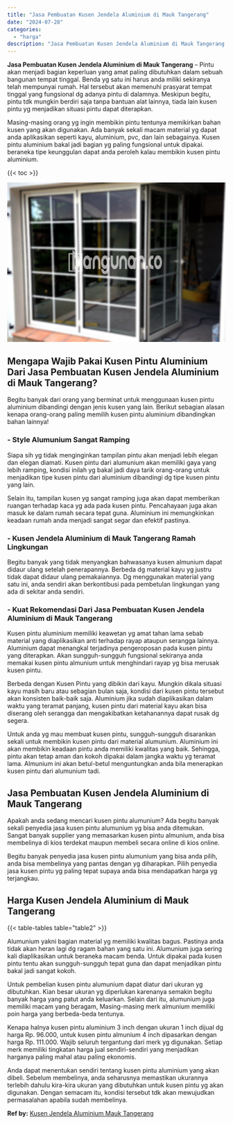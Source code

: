 ```yaml
---
title: "Jasa Pembuatan Kusen Jendela Aluminium di Mauk Tangerang"
date: "2024-07-28"
categories: 
  - "harga"
description: "Jasa Pembuatan Kusen Jendela Aluminium di Mauk Tangerang. Anda dapat menentukan sendiri tentang kusen pintu aluminium yang akan dibeli. Sebelum membelinya, a..."
---
```


**Jasa Pembuatan Kusen Jendela Aluminium di Mauk Tangerang** – Pintu akan menjadi bagian keperluan yang amat paling dibutuhkan dalam sebuah bangunan tempat tinggal. Benda yg satu ini harus anda miliki sekiranya telah mempunyai rumah. Hal tersebut akan memenuhi prasyarat tempat tinggal yang fungsional dg adanya pintu di dalamnya. Meskipun begitu, pintu tdk mungkin berdiri saja tanpa bantuan alat lainnya, tiada lain kusen pintu yg menjadikan situasi pintu dapat diterapkan.

Masing-masing orang yg ingin membikin pintu tentunya memikirkan bahan kusen yang akan digunakan. Ada banyak sekali macam material yg dapat anda aplikasikan seperti kayu, aluminium, pvc, dan lain sebagainya. Kusen pintu aluminium bakal jadi bagian yg paling fungsional untuk dipakai. beraneka tipe keunggulan dapat anda peroleh kalau membikin kusen pintu aluminium.

{{< toc >}}

![Jasa Pembuatan Kusen Jendela Aluminium di Mauk Tangerang](/images/harga-kusen-jendela-alumunium-35.png)

## Mengapa Wajib Pakai Kusen Pintu Aluminium Dari Jasa Pembuatan Kusen Jendela Aluminium di Mauk Tangerang?

Begitu banyak dari orang yang berminat untuk menggunaan kusen pintu aluminium dibandingi dengan jenis kusen yang lain. Berikut sebagian alasan kenapa orang-orang paling memilih kusen pintu aluminium dibandingkan bahan lainnya!

### \- Style Alumunium Sangat Ramping

Siapa sih yg tidak menginginkan tampilan pintu akan menjadi lebih elegan dan elegan diamati. Kusen pintu dari alumunium akan memiliki gaya yang lebih ramping, kondisi inilah yg bakal jadi daya tarik orang-orang untuk menjadikan tipe kusen pintu dari aluminium dibandingi dg tipe kusen pintu yang lain.

Selain itu, tampilan kusen yg sangat ramping juga akan dapat memberikan ruangan terhadap kaca yg ada pada kusen pintu. Pencahayaan juga akan masuk ke dalam rumah secara tepat guna. Aluminium ini memungkinkan keadaan rumah anda menjadi sangat segar dan efektif pastinya.

### \- Kusen Jendela Aluminium di Mauk Tangerang Ramah Lingkungan

Begitu banyak yang tidak menyangkan bahwasanya kusen almunium dapat didaur ulang setelah penerapannya. Berbeda dg material kayu yg justru tidak dapat didaur ulang pemakaiannya. Dg menggunakan material yang satu ini, anda sendiri akan berkontibusi pada pembetulan lingkungan yang ada di sekitar anda sendiri.

### \- Kuat Rekomendasi Dari Jasa Pembuatan Kusen Jendela Aluminium di Mauk Tangerang

Kusen pintu aluminium memiliki keawetan yg amat tahan lama sebab material yang diaplikasikan anti terhadap rayap ataupun serangga lainnya. Aluminium dapat menangkal terjadinya pengeroposan pada kusen pintu yang diterapkan. Akan sungguh-sungguh fungsional sekiranya anda memakai kusen pintu almunium untuk menghindari rayap yg bisa merusak kusen pintu.

Berbeda dengan Kusen Pintu yang dibikin dari kayu. Mungkin dikala situasi kayu masih baru atau sebagian bulan saja, kondisi dari kusen pintu tersebut akan konsisten baik-baik saja. Aluminium jika sudah diaplikasikan dalam waktu yang teramat panjang, kusen pintu dari material kayu akan bisa diserang oleh serangga dan mengakibatkan ketahanannya dapat rusak dg segera.

Untuk anda yg mau membuat kusen pintu, sungguh-sungguh disarankan sekali untuk membikin kusen pintu dari material alumunium. Aluminium ini akan membikin keadaan pintu anda memiliki kwalitas yang baik. Sehingga, pintu akan tetap aman dan kokoh dipakai dalam jangka waktu yg teramat lama. Almunium ini akan betul-betul menguntungkan anda bila menerapkan kusen pintu dari alumunium tadi.

## Jasa Pembuatan Kusen Jendela Aluminium di Mauk Tangerang

Apakah anda sedang mencari kusen pintu alumunium? Ada begitu banyak sekali penyedia jasa kusen pintu alumunium yg bisa anda ditemukan. Sangat banyak supplier yang memasarkan kusen pintu almunium, anda bisa membelinya di kios terdekat maupun membeli secara online di kios online.

Begitu banyak penyedia jasa kusen pintu alumunium yang bisa anda pilih, anda bisa membelinya yang pantas dengan yg diharapkan. Pilih penyedia jasa kusen pintu yg paling tepat supaya anda bisa mendapatkan harga yg terjangkau.

## Harga Kusen Jendela Aluminium di Mauk Tangerang

{{< table-tables table="table2" >}}

Alumunium yakni bagian material yg memiliki kwalitas bagus. Pastinya anda tidak akan heran lagi dg ragam bahan yang satu ini. Alumunium juga sering kali diaplikasikan untuk beraneka macam benda. Untuk dipakai pada kusen pintu tentu akan sungguh-sungguh tepat guna dan dapat menjadikan pintu bakal jadi sangat kokoh.

Untuk pembelian kusen pintu alumunium dapat diatur dari ukuran yg dibutuhkan. Kian besar ukuran yg diperlukan karenanya semakin begitu banyak harga yang patut anda keluarkan. Selain dari itu, alumunium juga memiliki macam yang beragam, Masing-masing merk almunium memiliki poin harga yang berbeda-beda tentunya.

Kenapa halnya kusen pintu aluminium 3 inch dengan ukuran 1 inch dijual dg harga Rp. 96.000, untuk kusen pintu almunium 4 inch dipasarkan dengan harga Rp. 111.000. Wajib seluruh tergantung dari merk yg digunakan. Setiap merk memiliki tingkatan harga jual sendiri-sendiri yang menjadikan harganya paling mahal atau paling ekonomis.

Anda dapat menentukan sendiri tentang kusen pintu aluminium yang akan dibeli. Sebelum membelinya, anda seharusnya memastikan ukurannya terlebih dahulu kira-kira ukuran yang dibutuhkan untuk kusen pintu yg akan digunakan. Dengan semacam itu, kondisi tersebut tdk akan mewujudkan permasalahan apabila sudah membelinya.

**Ref by:** [Kusen Jendela Aluminium Mauk Tangerang](https://id.wikipedia.org/wiki/Kusen)
